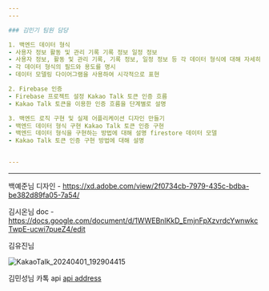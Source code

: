 ```yaml
---
---

### 김민기 팀원 담당

1. 백엔드 데이터 형식
- 사용자 정보 활동 및 관리 기록 기록 정보 일정 정보
- 사용자 정보, 활동 및 관리 기록, 기록 정보, 일정 정보 등 각 데이터 형식에 대해 자세히 설명
- 각 데이터 형식의 필드와 용도를 명시
- 데이터 모델링 다이어그램을 사용하여 시각적으로 표현

2. Firebase 인증
- Firebase 프로젝트 설정 Kakao Talk 토큰 인증 흐름
- Kakao Talk 토큰을 이용한 인증 흐름을 단계별로 설명

3. 백엔드 로직 구현 및 실제 어플리케이션 디자인 만들기
- 백엔드 데이터 형식 구현 Kakao Talk 토큰 인증 구현
- 백엔드 데이터 형식을 구현하는 방법에 대해 설명 firestore 데이터 모델
- Kakao Talk 토큰 인증 구현 방법에 대해 설명


---
```

---


백예준님 디자인 - https://xd.adobe.com/view/2f0734cb-7979-435c-bdba-be382d89fa05-7a54/

김시온님 doc - https://docs.google.com/document/d/1WWEBnlKkD_EmjnFpXzvrdcYwnwkcTwpE-ucwi7pueZ4/edit

김유진님 

![KakaoTalk_20240401_192904415](https://github.com/mimgggg4444/jp0329/assets/66135779/ce4c776f-788b-4ed1-a0a3-7b92abfe0c8a)


김민성님 카톡 api
[api address](https://github.com/alscks6521/flutter-login-kakao)

